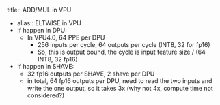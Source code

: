 title:: ADD/MUL in VPU

- alias:: ELTWISE in VPU
- If happen in DPU:
	- In VPU4.0, 64 PPE per DPU
		- 256 inputs per cycle, 64 outputs per cycle (INT8, 32 for fp16)
		- So, this is output bound, the cycle is input feature size / (64 INT8, 32 fp16)
- If happen in SHAVE:
	- 32 fp16 outputs per SHAVE, 2 shave per DPU
	- in total, 64 fp16 outputs per DPU, need to read the two inputs and write the one output, so it takes 3x (why not 4x, compute time not considered?)